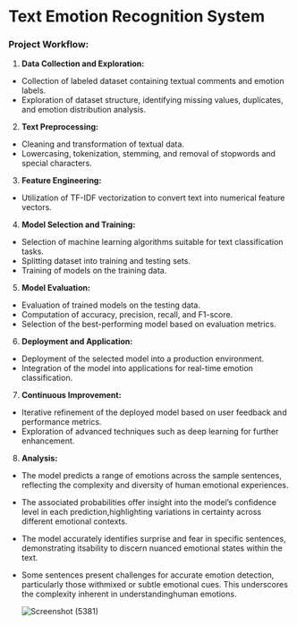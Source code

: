 # Text Emotion Recognition System

### Project Workflow:

1. **Data Collection and Exploration:**
*  Collection of labeled dataset containing textual comments and emotion labels.
*  Exploration of dataset structure, identifying missing values, duplicates, and emotion distribution analysis.

2. **Text Preprocessing:**
*  Cleaning and transformation of textual data.
*  Lowercasing, tokenization, stemming, and removal of stopwords and special characters.

3. **Feature Engineering:**
* Utilization of TF-IDF vectorization to convert text into numerical feature vectors.

4. **Model Selection and Training:**
*  Selection of machine learning algorithms suitable for text classification tasks.
*  Splitting dataset into training and testing sets.
*  Training of models on the training data.

5. **Model Evaluation:**
*  Evaluation of trained models on the testing data.
*  Computation of accuracy, precision, recall, and F1-score.
*  Selection of the best-performing model based on evaluation metrics.

6. **Deployment and Application:**
*  Deployment of the selected model into a production environment.
*  Integration of the model into applications for real-time emotion classification.
   
7. **Continuous Improvement:**
*  Iterative refinement of the deployed model based on user feedback and performance metrics.
*  Exploration of advanced techniques such as deep learning for further enhancement.

8.  **Analysis:**
*  The model predicts a range of emotions across the sample sentences, reflecting the complexity and diversity of human emotional experiences.
*  The associated probabilities offer insight into the model’s confidence level in each prediction,highlighting variations in certainty across different emotional        contexts.
*  The model accurately identifies surprise and fear in specific sentences, demonstrating itsability to discern nuanced emotional states within the text.
*  Some sentences present challenges for accurate emotion detection, particularly those withmixed or subtle emotional cues. This underscores the complexity inherent 
   in understandinghuman emotions.




   ![Screenshot (5381)](https://github.com/Git-Vasanth/Text-Emotion-Recognition-System/assets/59464869/9ee18150-9a34-492b-9633-da2a4b8165e9)

